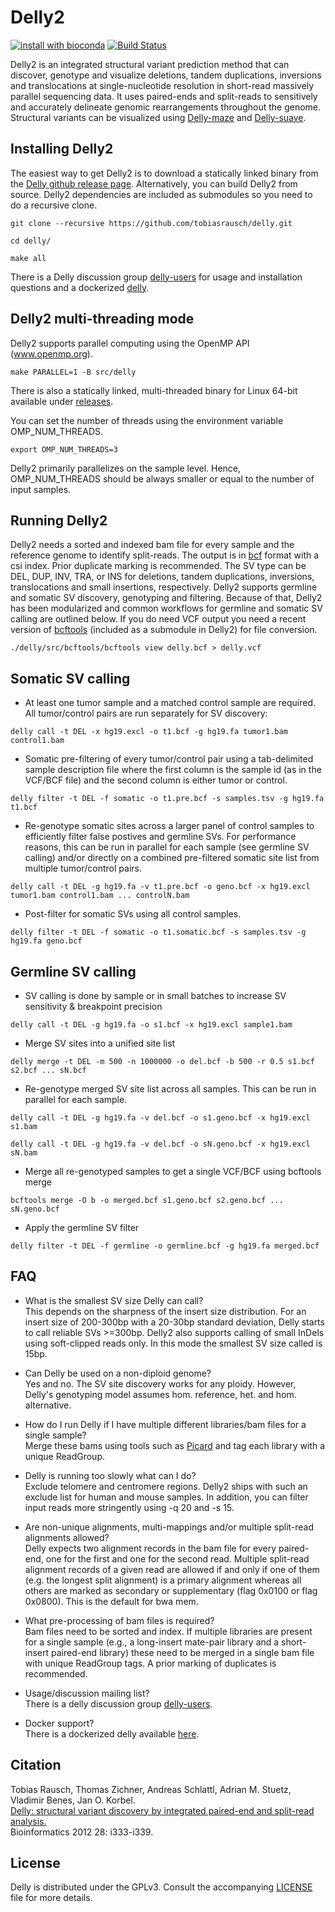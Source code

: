 Delly2
======

[![install with bioconda](https://img.shields.io/badge/install%20with-bioconda-brightgreen.svg?style=flat-square)](http://bioconda.github.io/recipes/delly/README.html)
[![Build Status](https://travis-ci.org/tobiasrausch/delly.svg?branch=master)](https://travis-ci.org/tobiasrausch/delly)


Delly2 is an integrated structural variant prediction method that can discover, genotype and visualize deletions, tandem duplications, inversions and translocations at single-nucleotide resolution in short-read massively parallel sequencing data. It uses paired-ends and split-reads to sensitively and accurately delineate genomic rearrangements throughout the genome. Structural variants can be visualized using [Delly-maze](https://github.com/tobiasrausch/delly/tree/master/vis/maze/) and [Delly-suave](https://github.com/tobiasrausch/delly/tree/master/vis/suave/).


Installing Delly2
-----------------

The easiest way to get Delly2 is to download a statically linked binary from the [Delly github release page](https://github.com/tobiasrausch/delly/releases/).
Alternatively, you can build Delly2 from source. Delly2 dependencies are included as submodules so you need to do a recursive clone. 

`git clone --recursive https://github.com/tobiasrausch/delly.git`

`cd delly/`

`make all`

There is a Delly discussion group [delly-users](http://groups.google.com/d/forum/delly-users) for usage and installation questions and a dockerized [delly](https://registry.hub.docker.com/u/trausch/delly/).



Delly2 multi-threading mode
---------------------------
Delly2 supports parallel computing using the OpenMP API (www.openmp.org).

`make PARALLEL=1 -B src/delly`

There is also a statically linked, multi-threaded binary for Linux 64-bit available under [releases](https://github.com/tobiasrausch/delly/releases/).


You can set the number of threads using the environment variable OMP_NUM_THREADS.

`export OMP_NUM_THREADS=3`

Delly2 primarily parallelizes on the sample level. Hence, OMP_NUM_THREADS should be always smaller or equal to the number of input samples. 

Running Delly2
--------------

Delly2 needs a sorted and indexed bam file for every sample and the reference genome to identify split-reads. The output is in [bcf](http://samtools.github.io/bcftools/) format with a csi index. Prior duplicate marking is recommended. The SV type can be DEL, DUP, INV, TRA, or INS for deletions, tandem duplications, inversions, translocations and small insertions, respectively. Delly2 supports germline and somatic SV discovery, genotyping and filtering. Because of that, Delly2 has been modularized and common workflows for germline and somatic SV calling are outlined below. If you do need VCF output you need a recent version of [bcftools](http://samtools.github.io/bcftools/) (included as a submodule in Delly2) for file conversion.

`./delly/src/bcftools/bcftools view delly.bcf > delly.vcf`


Somatic SV calling
------------------

* At least one tumor sample and a matched control sample are required. All tumor/control pairs are run separately for SV discovery:

`delly call -t DEL -x hg19.excl -o t1.bcf -g hg19.fa tumor1.bam control1.bam`

* Somatic pre-filtering of every tumor/control pair using a tab-delimited sample description file where the first column is the sample id (as in the VCF/BCF file) and the second column is either tumor or control.

`delly filter -t DEL -f somatic -o t1.pre.bcf -s samples.tsv -g hg19.fa t1.bcf`

* Re-genotype somatic sites across a larger panel of control samples to efficiently filter false postives and germline SVs. For performance reasons, this can be run in parallel for each sample (see germline SV calling) and/or directly on a combined pre-filtered somatic site list from multiple tumor/control pairs.

`delly call -t DEL -g hg19.fa -v t1.pre.bcf -o geno.bcf -x hg19.excl tumor1.bam control1.bam ... controlN.bam`

* Post-filter for somatic SVs using all control samples.

`delly filter -t DEL -f somatic -o t1.somatic.bcf -s samples.tsv -g hg19.fa geno.bcf`



Germline SV calling
-------------------

* SV calling is done by sample or in small batches to increase SV sensitivity & breakpoint precision

`delly call -t DEL -g hg19.fa -o s1.bcf -x hg19.excl sample1.bam`

* Merge SV sites into a unified site list 

`delly merge -t DEL -m 500 -n 1000000 -o del.bcf -b 500 -r 0.5 s1.bcf s2.bcf ... sN.bcf`

* Re-genotype merged SV site list across all samples. This can be run in parallel for each sample.

`delly call -t DEL -g hg19.fa -v del.bcf -o s1.geno.bcf -x hg19.excl s1.bam`

`delly call -t DEL -g hg19.fa -v del.bcf -o sN.geno.bcf -x hg19.excl sN.bam`

* Merge all re-genotyped samples to get a single VCF/BCF using bcftools merge

`bcftools merge -O b -o merged.bcf s1.geno.bcf s2.geno.bcf ... sN.geno.bcf`

* Apply the germline SV filter

`delly filter -t DEL -f germline -o germline.bcf -g hg19.fa merged.bcf`

FAQ
---
* What is the smallest SV size Delly can call?  
This depends on the sharpness of the insert size distribution. For an insert size of 200-300bp with a 20-30bp standard deviation, Delly starts to call reliable SVs >=300bp. Delly2 also supports calling of small InDels using soft-clipped reads only. In this mode the smallest SV size called is 15bp.

* Can Delly be used on a non-diploid genome?  
Yes and no. The SV site discovery works for any ploidy. However, Delly's genotyping model assumes hom. reference, het. and hom. alternative.

* How do I run Delly if I have multiple different libraries/bam files for a single sample?    
Merge these bams using tools such as [Picard](http://broadinstitute.github.io/picard/) and tag each library with a unique ReadGroup. 

* Delly is running too slowly what can I do?    
Exclude telomere and centromere regions. Delly2 ships with such an exclude list for human and mouse samples. In addition, you can filter input reads more stringently using -q 20 and -s 15.

* Are non-unique alignments, multi-mappings and/or multiple split-read alignments allowed?  
Delly expects two alignment records in the bam file for every paired-end, one for the first and one for the second read. Multiple split-read alignment records of a given read are allowed if and only if one of them (e.g. the longest split alignment) is a primary alignment whereas all others are marked as secondary or supplementary (flag 0x0100 or flag 0x0800). This is the default for bwa mem.

* What pre-processing of bam files is required?    
Bam files need to be sorted and index. If multiple libraries are present for a single sample (e.g., a long-insert mate-pair library and a short-insert paired-end library) these need to be merged in a single bam file with unique ReadGroup tags. A prior marking of duplicates is recommended.

* Usage/discussion mailing list?         
There is a delly discussion group [delly-users](http://groups.google.com/d/forum/delly-users).

* Docker support?            
There is a dockerized delly available [here](https://registry.hub.docker.com/u/trausch/delly/).


Citation
--------

Tobias Rausch, Thomas Zichner, Andreas Schlattl, Adrian M. Stuetz, Vladimir Benes, Jan O. Korbel.  
[Delly: structural variant discovery by integrated paired-end and split-read analysis.](http://bioinformatics.oxfordjournals.org/content/28/18/i333.abstract)  
Bioinformatics 2012 28: i333-i339.


License
-------
Delly is distributed under the GPLv3. Consult the accompanying [LICENSE](https://github.com/tobiasrausch/delly/blob/master/LICENSE) file for more details.
